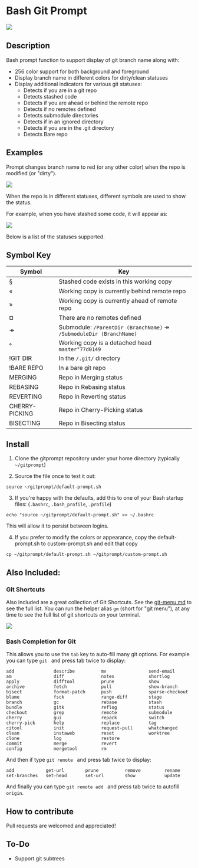 # Bash Git Prompt

<img src="https://deanhouseholder.com/images/gitprompt/gitprompt-screenshot.png" align="left"><br clear="left">



## Description

Bash prompt function to support display of git branch name along with:
- 256 color support for both background and foreground
- Display branch name in different colors for dirty/clean statuses
- Display additional indicators for various git statuses:
  - Detects if you are in a git repo
  - Detects stashed code
  - Detects if you are ahead or behind the remote repo
  - Detects if no remotes defined
  - Detects submodule directories
  - Detects if in an ignored directory
  - Detects if you are in the .git directory
  - Detects Bare repo

## Examples

Prompt changes branch name to red (or any other color) when the repo is modified (or "dirty").

<img src="https://deanhouseholder.com/images/gitprompt/gitprompt-example-modified.png" align="left"><br clear="left">


When the repo is in different statuses, different symbols are used to show the status. 

For example, when you have stashed some code,  it will appear as:

<img src="https://deanhouseholder.com/images/gitprompt/gitprompt-stashed.png" align="left"><br clear="left">



Below is a list of the statuses supported.


## Symbol Key

| Symbol         | Key                                                                 |
|----------------|---------------------------------------------------------------------|
| §              | Stashed code exists in this working copy                            |
| «              | Working copy is currently behind remote repo                        |
| »              | Working copy is currently ahead of remote repo                      |
| ¤              | There are no remotes defined                                        |
| ↠             | Submodule: `/ParentDir (BranchName)` ↠ `/SubmoduleDir (BranchName)` |
| °              | Working copy is a detached head  `master°77d0149`                   |
| !GIT DIR       | In the `/.git/` directory                                           |
| !BARE REPO     | In a bare git repo                                                  |
| MERGING        | Repo in Merging status                                              |
| REBASING       | Repo in Rebasing status                                             |
| REVERTING      | Repo in Reverting status                                            |
| CHERRY-PICKING | Repo in Cherry-Picking status                                       |
| BISECTING      | Repo in Bisecting status                                            |



## Install

1) Clone the gitprompt repository under your home directory (typically `~/gitprompt`)

2) Source the file once to test it out:

```shell
source ~/gitprompt/default-prompt.sh
```

3) If you're happy with the defaults, add this to one of your Bash startup files: (`.bashrc`, `.bash_profile`, `.profile`)

```shell
echo "source ~/gitprompt/default-prompt.sh" >> ~/.bashrc
```

This will allow it to persist between logins.

4) If you prefer to modify the colors or appearance, copy the default-prompt.sh to custom-prompt.sh and edit that copy

```shell
cp ~/gitprompt/default-prompt.sh ~/gitprompt/custom-prompt.sh
```

## Also Included:

### Git Shortcuts

Also included are a great collection of Git Shortcuts. See the [git-menu.md](git-menu.md) to see the full list. You can run the helper alias `gm` (short for "git menu"), at any time to see the full list of git shortcuts on your terminal.

<img src="https://deanhouseholder.com/images/gitprompt/gitprompt-shortcuts-menu.png" align="left"><br clear="left">


### Bash Completion for Git

This allows you to use the `tab` key to auto-fill many git options. For example you can type `git ` and press tab twice to display:
```
add               describe          mv                send-email
am                diff              notes             shortlog
apply             difftool          prune             show
archive           fetch             pull              show-branch
bisect            format-patch      push              sparse-checkout
blame             fsck              range-diff        stage
branch            gc                rebase            stash
bundle            gitk              reflog            status
checkout          grep              remote            submodule
cherry            gui               repack            switch
cherry-pick       help              replace           tag
citool            init              request-pull      whatchanged
clean             instaweb          reset             worktree
clone             log               restore
commit            merge             revert
config            mergetool         rm
```

And then if type `git remote ` and press tab twice to display:
```
add            get-url        prune          remove         rename
set-branches   set-head       set-url        show           update
```

And finally you can type `git remote add ` and press tab twice to autofill `origin`.

## How to contribute

Pull requests are welcomed and appreciated!


## To-Do

- Support git subtrees
